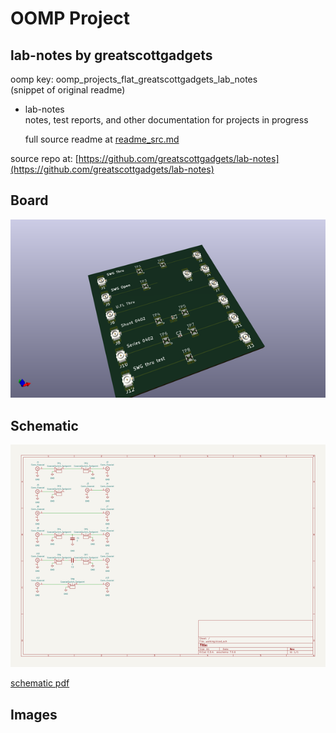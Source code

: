 # OOMP Project  
## lab-notes  by greatscottgadgets  
  
oomp key: oomp_projects_flat_greatscottgadgets_lab_notes  
(snippet of original readme)  
  
- lab-notes  
notes, test reports, and other documentation for projects in progress  
  
  full source readme at [readme_src.md](readme_src.md)  
  
source repo at: [https://github.com/greatscottgadgets/lab-notes](https://github.com/greatscottgadgets/lab-notes)  
## Board  
  
[![working_3d.png](working_3d_600.png)](working_3d.png)  
## Schematic  
  
[![working_schematic.png](working_schematic_600.png)](working_schematic.png)  
  
[schematic pdf](working_schematic.pdf)  
## Images  
